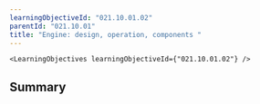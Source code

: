 ```yaml
---
learningObjectiveId: "021.10.01.02"
parentId: "021.10.01"
title: "Engine: design, operation, components "
---
```


```tsx eval
<LearningObjectives learningObjectiveId={"021.10.01.02"} />
```

## Summary
